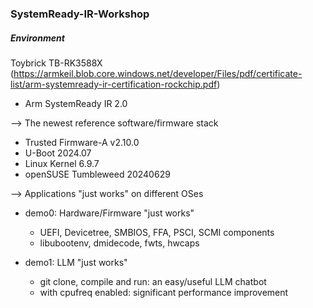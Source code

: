 ### SystemReady-IR-Workshop

##### Environment

Toybrick TB-RK3588X (https://armkeil.blob.core.windows.net/developer/Files/pdf/certificate-list/arm-systemready-ir-certification-rockchip.pdf)

- Arm SystemReady IR 2.0

--> The newest reference software/firmware stack

- Trusted Firmware-A v2.10.0
- U-Boot 2024.07
- Linux Kernel 6.9.7
- openSUSE Tumbleweed 20240629

--> Applications "just works" on different OSes

- demo0: Hardware/Firmware "just works"
    - UEFI, Devicetree, SMBIOS, FFA, PSCI, SCMI components
    - libubootenv, dmidecode, fwts, hwcaps

- demo1: LLM "just works"
    - git clone, compile and run: an easy/useful LLM chatbot
    - with cpufreq enabled: significant performance improvement


